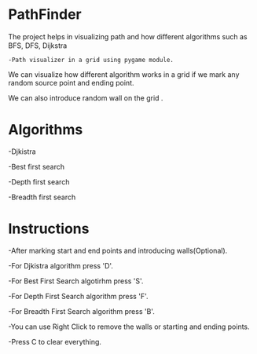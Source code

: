 # PathFinder
The project helps in visualizing path and how diﬀerent algorithms such as BFS, DFS, Dijkstra

    -Path visualizer in a grid using pygame module.
   
   We can visualize how different algorithm works in a grid if we mark any random source point and ending point.
   
   We can also introduce random wall on the grid .

# Algorithms
-Djkistra

-Best first search

-Depth first search

-Breadth first search

# Instructions
 -After marking start and end points and introducing walls(Optional).

-For Djkistra algorithm press 'D'.

-For Best First Search algotirhm press 'S'.

-For Depth First Search algorithm press 'F'.

-For Breadth First Search algorithm press 'B'.

-You can use Right Click to remove the walls or starting and ending points.

-Press C to clear everything.
